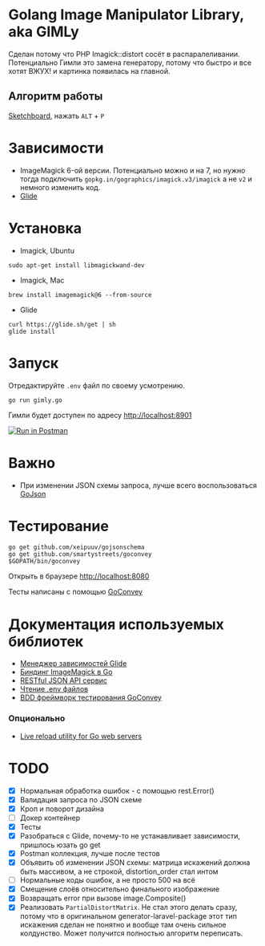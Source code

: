 # Golang Image Manipulator Library, aka GIMLy

Сделан потому что PHP Imagick::distort сосёт в распаралеливании. Потенциально Гимли это замена генератору, потому что быстро и все хотят ВЖУХ! и картинка появилась на главной.

## Алгоритм работы

[Sketchboard](https://sketchboard.me/nACNMWo6XpyJ#/), нажать `ALT` + `P`

# Зависимости

* ImageMagick 6-ой версии. Потенциально можно и на 7, но нужно тогда подключить `gopkg.in/gographics/imagick.v3/imagick` а не `v2` и немного изменить код.
* [Glide](https://glide.sh)

# Установка

* Imagick, Ubuntu

```shell
sudo apt-get install libmagickwand-dev
```

* Imagick, Mac

```shell
brew install imagemagick@6 --from-source
```

* Glide

```shell
curl https://glide.sh/get | sh
glide install
```

# Запуск

Отредактируйте `.env` файл по своему усмотрению.

```shell
go run gimly.go
```

Гимли будет доступен по адресу [http://localhost:8901](http://localhost:8901)

[![Run in Postman](https://run.pstmn.io/button.svg)](https://app.getpostman.com/run-collection/4791073523e21c6d5364)

# Важно

* При изменении JSON схемы запроса, лучше всего воспользоваться [GoJson](http://github.com/ChimeraCoder/gojson)  

# Тестирование

```shell
go get github.com/xeipuuv/gojsonschema
go get github.com/smartystreets/goconvey
$GOPATH/bin/goconvey
```

Открыть в браузере [http://localhost:8080](http://localhost:8080)

Тесты написаны с помощью [GoConvey](http://goconvey.co)

# Документация используемых библиотек

* [Менеджер зависимостей Glide](https://glide.sh)
* [Биндинг ImageMagick в Go](https://github.com/gographics/imagick)
* [RESTful JSON API сервис](https://github.com/ant0ine/go-json-rest)
* [Чтение .env файлов](github.com/joho/godotenv)
* [BDD фреймворк тестирования GoConvey](http://goconvey.co)

### Опционально

* [Live reload utility for Go web servers](https://github.com/codegangsta/gin)

# TODO

* [x] Нормальная обработка ошибок - с помощью rest.Error()
* [x] Валидация запроса по JSON схеме
* [x] Кроп и поворот дизайна
* [ ] Докер контейнер
* [x] Тесты
* [x] Разобраться с Glide, почему-то не устанавливает зависимости, пришлось юзать go get
* [x] Postman коллекция, лучше после тестов
* [x] Объявить об изменении JSON схемы: матрица искажений должна быть массивом, а не строкой, distortion_order стал интом
* [ ] Нормальные коды ошибок, а не просто 500 на всё
* [x] Смещение слоёв относительно финального изображение
* [x] Возвращать error при вызове image.Composite()
* [x] Реализовать `PartialDistortMatrix`. Не стал этого делать сразу, потому что в оригинальном generator-laravel-package этот тип искажения сделан не понятно и вообще там очень сильное колдунство. Может получится полностью алгоритм переписать.
